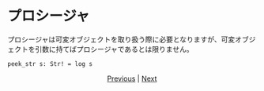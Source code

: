 # プロシージャ

プロシージャは可変オブジェクトを取り扱う際に必要となりますが、可変オブジェクトを引数に持てばプロシージャであるとは限りません。

```erg
peek_str s: Str! = log s
```

<p align='center'>
    <a href='./07_side_effect.md'>Previous</a> | <a href='./09_builtin_procs.md'>Next</a>
</p>
